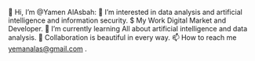 👋 Hi, I’m @Yamen AlAsbah:
👀 I’m interested in data analysis and artificial intelligence and information security.
$ My Work Digital Market and Developer.
🌱 I’m currently learning All about artificial intelligence and data analysis.
💞️ Collaboration is beautiful in every way.
📫 How to reach me yemanalas@gmail.com .
